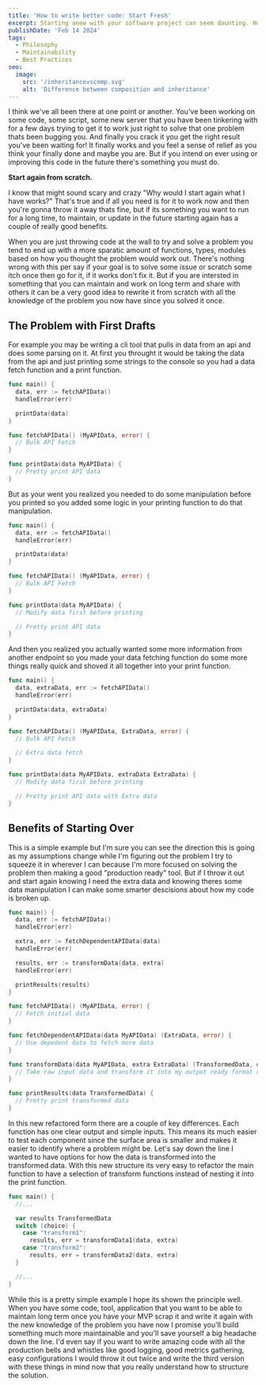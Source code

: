 ```yaml
---
title: 'How to write better code: Start Fresh'
excerpt: Starting anew with your software project can seem daunting. However, embracing this approach ensures your solutions are both robust and future-proof.
publishDate: 'Feb 14 2024'
tags:
  - Philosophy
  - Maintainability
  - Best Practices
seo:
  image:
    src: '/inheritancevscomp.svg'
    alt: 'Difference between composition and inheritance'
---
```


I think we've all been there at one point or another. You've been working on some code, some script, some new server that you have been tinkering with for a few days trying to get it to work just right to solve that one problem thats been bugging you. And finally you crack it you get the right result you've been waiting for! It finally works and you feel a sense of relief as you think your finally done and maybe you are. But if you intend on ever using or improving this code in the future there's something you must do.

**Start again from scratch.**

I know that might sound scary and crazy "Why would I start again what I have works?" That's true and if all you need is for it to work now and then you're gonna throw it away thats fine, but if its something you want to run for a long time, to maintain, or update in the future starting again has a couple of really good benefits.

When you are just throwing code at the wall to try and solve a problem you tend to end up with a more sparatic amount of functions, types, modules based on how you thought the problem would work out. There's nothing wrong with this per say if your goal is to solve some issue or scratch some itch once then go for it, if it works don't fix it. But if you are intersted in something that you can maintain and work on long term and share with others it can be a very good idea to rewrite it from scratch with all the knowledge of the problem you now have since you solved it once.

## The Problem with First Drafts

For example you may be writing a cli tool that pulls in data from an api and does some parsing on it. At first you throught it would be taking the data from the api and just printing some strings to the console so you had a data fetch function and a print function.

```go
func main() {
  data, err := fetchAPIData()
  handleError(err)

  printData(data)
}

func fetchAPIData() (MyAPIData, error) {
  // Bulk API Fetch
}

func printData(data MyAPIData) {
  // Pretty print API data
}
```

But as your went you realized you needed to do some manipulation before you printed so you added some logic in your printing function to do that manipulation.

```go
func main() {
  data, err := fetchAPIData()
  handleError(err)

  printData(data)
}

func fetchAPIData() (MyAPIData, error) {
  // Bulk API Fetch
}

func printData(data MyAPIData) {
  // Modify data first before printing

  // Pretty print API data
}
```

And then you realized you actually wanted some more information from another endpoint so you made your data fetching function do some more things really quick and shoved it all together into your print function.

```go
func main() {
  data, extraData, err := fetchAPIData()
  handleError(err)

  printData(data, extraData)
}

func fetchAPIData() (MyAPIData, ExtraData, error) {
  // Bulk API Fetch

  // Extra data fetch
}

func printData(data MyAPIData, extraData ExtraData) {
  // Modify data first before printing

  // Pretty print API data with Extra data
}
```

## Benefits of Starting Over

This is a simple example but I'm sure you can see the direction this is going as my assumptions change while I'm figuring out the problem I try to squeeze it in wherever I can because I'm more focused on solving the problem then making a good "production ready" tool. But if I throw it out and start again knowing I need the extra data and knowing theres some data manipulation I can make some smarter descisions about how my code is broken up.

```go
func main() {
  data, err := fetchAPIData()
  handleError(err)

  extra, err := fetchDependentAPIData(data)
  handleError(err)

  results, err := transformData(data, extra)
  handleError(err)

  printResults(results)
}

func fetchAPIData() (MyAPIData, error) {
  // Fetch initial data
}

func fetchDependentAPIData(data MyAPIData) (ExtraData, error) {
  // Use depedent data to fetch more data
}

func transformData(data MyAPIData, extra ExtraData) (TransformedData, error) {
  // Take raw input data and transform it into my output ready format raise any data errors
}

func printResults(data TransformedData) {
  // Pretty print transformed data
}
```

In this new refactored form there are a couple of key differences. Each function has one clear output and simple inputs. This means its much easier to test each component since the surface area is smaller and makes it easier to identify where a problem might be. Let's say down the line I wanted to have options for how the data is transformed into the transformed data. With this new structure its very easy to refactor the main function to have a selection of transform functions instead of nesting it into the print function.

```go
func main() {
  //...

  var results TransformedData
  switch (choice) {
    case "transform1":
      results, err = transformData1(data, extra)
    case "transform2":
      results, err = transformData2(data, extra)
  }

  //...
}
```

While this is a pretty simple example I hope its shown the principle well. When you have some code, tool, application that you want to be able to maintain long term once you have your MVP scrap it and write it again with the new knowledge of the problem you have now I promise you'll build something much more maintainable and you'll save yourself a big headache down the line. I'd even say if you want to write amazing code with all the production bells and whistles like good logging, good metrics gathering, easy configurations I would throw it out twice and write the third version with these things in mind now that you really understand how to structure the solution.
